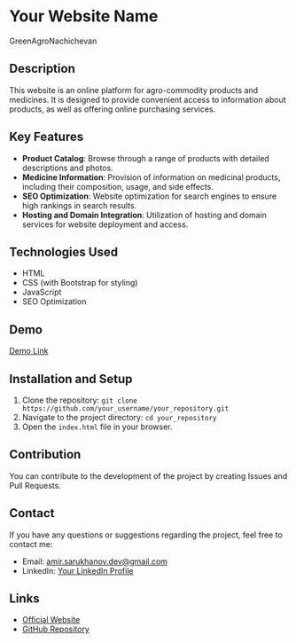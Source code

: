 # Your Website Name

GreenAgroNachichevan

## Description

This website is an online platform for agro-commodity products and medicines. It is designed to provide convenient access to information about products, as well as offering online purchasing services.

## Key Features

- **Product Catalog**: Browse through a range of products with detailed descriptions and photos.
- **Medicine Information**: Provision of information on medicinal products, including their composition, usage, and side effects.
- **SEO Optimization**: Website optimization for search engines to ensure high rankings in search results.
- **Hosting and Domain Integration**: Utilization of hosting and domain services for website deployment and access.

## Technologies Used

- HTML
- CSS (with Bootstrap for styling)
- JavaScript
- SEO Optimization

## Demo

[Demo Link](link)

## Installation and Setup

1. Clone the repository: `git clone https://github.com/your_username/your_repository.git`
2. Navigate to the project directory: `cd your_repository`
3. Open the `index.html` file in your browser.

## Contribution

You can contribute to the development of the project by creating Issues and Pull Requests.

## Contact

If you have any questions or suggestions regarding the project, feel free to contact me:
- Email: amir.sarukhanov.dev@gmail.com
- LinkedIn: [Your LinkedIn Profile](link)

## Links

- [Official Website](link)
- [GitHub Repository](link)
